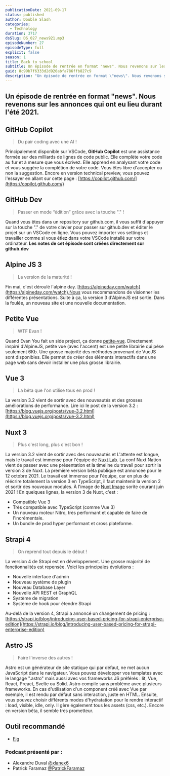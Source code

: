 ```yaml
---
publicationDate: 2021-09-17
status: published
author: Double Slash
categories:
  - Technology
duration: 3717
dsSlug: DS_027_news921.mp3
episodeNumber: 27
episodeType: full
explicit: false
season: 1
title: Back to school
subtitle: Un épisode de rentrée en format "news". Nous revenons sur les annonces qui ont eu lieu durant l'été 2021.
guid: 8c99b7f6333d2d920abfa786ffb827c9
description: "Un épisode de rentrée en format \"news\". Nous revenons sur les annonces qui ont eu lieu durant l'été 2021. GitHub Copilot Du pair coding avec une AI ! Principalement disponible sur VSCode, GitHub Copilot est une assistance formée sur des milliards de lignes de code public. Elle complète votre code au fur et à mesure que vous écrivez. Elle apprend en analysant votre code et vous suggère la complétion de votre code. Vous êtes libre d'accepter ou non la suggestion. Encore en version technical preview, vous pouvez l'essayer en allant sur cette page : https://copilot.github.com/ GitHub Dev Passer en mode “édition” grâce avec la touche \".\" ! Quand vous êtes dans un repository sur github.com, il vous suffit d'appuyer sur la touche \".\" de votre clavier pour passer sur github.dev et éditer le projet sur un VSCode en ligne. Vous pouvez importer vos settings et travailler comme si vous étiez dans votre VSCode installé sur votre ordinateur. Les notes de cet épisode sont créées directement sur github.dev Alpine JS 3 La version de la maturité ! Fin mai, c'est déroulé l'alpine day. https://alpineday.com/watch.Nous vous recommandons de visionner les différentes présentations. Suite à ça, la version 3 d'AlpineJS est sortie. Dans la foulée, un nouveau site et une nouvelle documentation. Petite Vue WTF Evan ! Quand Evan You fait un side project, ça donne petite-vue. Directement inspiré d'AlpineJS, petite vue (avec l'accent) est une petite librairie qui pèse seulement 6Kb. Une grosse majorité des méthodes provenant de VueJS sont disponibles. Elle permet de créer des éléments interactifs dans une page web sans devoir installer une plus grosse librairie. Vue 3 La bêta que l'on utilise tous en prod ! La version 3.2 vient de sortir avec des nouveautés et des grosses améliorations de performance. Lire ici le post de la version 3.2 : https://blog.vuejs.org/posts/vue-3.2.html Nuxt 3 Plus c'est long, plus c'est bon ! La version 3.2 vient de sortir avec des nouveautés et L'attente est longue, mais le travail est immense pour l'équipe de Nuxt Lab. La conf Nuxt Nation vient de passer avec une présentation et la timeline du travail pour sortir la version 3 de Nuxt. La première version bêta publique est annoncée pour le 12 octobre 2021. Le travail est immense pour l'équipe, car en plus de réécrire totalement la version 3 en TypeScript, il faut maintenir la version 2 et sortir des nouveaux modules. À l'image de Nuxt Image sorite courant juin 2021 ! En quelques lignes, la version 3 de Nuxt, c'est : Compatible Vue 3 Très compatible avec TypeScript (comme Vue 3) Un nouveau moteur Nitro, très performant et capable de faire de l'incrémentale. Un bundle de prod hyper performant et cross plateforme. Strapi 4 On reprend tout depuis le début ! La version 4 de Strapi est en développement. Une grosse majorité de fonctionnalités est repensée. Voici les principales évolutions : Nouvelle interface d'admin Nouveau système de plugin Nouveau Database Layer Nouvelle API REST et GraphQL Système de migration Système de hook pour étendre Strapi Au-delà de la version 4, Strapi a annoncé un changement de pricing : https://strapi.io/blog/introducing-user-based-pricing-for-strapi-enterprise-edition Astro JS Faire l'inverse des autres ! Astro est un générateur de site statique qui par défaut, ne met aucun JavaScript dans le navigateur. Vous pouvez développer vos templates avec le langage \".astro\" mais aussi avec vos frameworks JS préférés : lit, Vue, React, Preact, Svelte ou Solid. Astro compile sans problème avec plusieurs frameworks. En cas d'utilisation d'un component créé avec Vue par exemple, il est rendu par défaut sans interaction, juste en HTML. Ensuite, vous pouvez choisir différents modes d'hydratation pour le rendre interactif : load, visible, idle, only. Il gère également tous les assets (css, etc.). Encore en version bêta, il semble très prometteur. Outil recommandé Fig Podcast présenté par : Alexandre Duval @xlanex6 Patrick Faramaz @PatrickFaramaz"
---
```


## Un épisode de rentrée en format "news". Nous revenons sur les annonces qui ont eu lieu durant l'été 2021.

## GitHub Copilot

> Du pair coding avec une AI !

Principalement disponible sur VSCode, **GitHub Copilot** est une assistance formée sur des milliards de lignes de code public. Elle complète votre code au fur et à mesure que vous écrivez.
Elle apprend en analysant votre code et vous suggère la complétion de votre code. Vous êtes libre d'accepter ou non la suggestion.
Encore en version technical preview, vous pouvez l'essayer en allant sur cette page : [https://copilot.github.com/](https://copilot.github.com/)

## GitHub Dev

> Passer en mode “édition” grâce avec la touche "." !

Quand vous êtes dans un repository sur github.com, il vous suffit d'appuyer sur la touche "." de votre clavier pour passer sur github.dev et éditer le projet sur un VSCode en ligne.
Vous pouvez importer vos settings et travailler comme si vous étiez dans votre VSCode installé sur votre ordinateur.
**Les notes de cet épisode sont créées directement sur github.dev**

## Alpine JS 3

> La version de la maturité !

Fin mai, c'est déroulé l'alpine day. [https://alpineday.com/watch](https://alpineday.com/watch).Nous vous recommandons de visionner les différentes présentations.
Suite à ça, la version 3 d'AlpineJS est sortie. Dans la foulée, un nouveau site et une nouvelle documentation.

## Petite Vue

> WTF Evan !

Quand Evan You fait un side project, ça donne [petite-vue](https://github.com/vuejs/petite-vue).
Directement inspiré d'AlpineJS, petite vue (avec l'accent) est une petite librairie qui pèse seulement 6Kb.
Une grosse majorité des méthodes provenant de VueJS sont disponibles. Elle permet de créer des éléments interactifs dans une page web sans devoir installer une plus grosse librairie.

## Vue 3

> La bêta que l'on utilise tous en prod !

La version 3.2 vient de sortir avec des nouveautés et des grosses améliorations de performance.
Lire ici le post de la version 3.2 : [https://blog.vuejs.org/posts/vue-3.2.html](https://blog.vuejs.org/posts/vue-3.2.html)

## Nuxt 3

> Plus c'est long, plus c'est bon !

La version 3.2 vient de sortir avec des nouveautés et L'attente est longue, mais le travail est immense pour l'équipe de [Nuxt Lab](https://github.com/nuxtlabs).
La conf Nuxt Nation vient de passer avec une présentation et la timeline du travail pour sortir la version 3 de Nuxt.
La première version bêta publique est annoncée pour le 12 octobre 2021.
Le travail est immense pour l'équipe, car en plus de réécrire totalement la version 3 en TypeScript, il faut maintenir la version 2 et sortir des nouveaux modules. À l'image de [Nuxt Image](https://image.nuxtjs.org/) sorite courant juin 2021 !
En quelques lignes, la version 3 de Nuxt, c'est :

- Compatible Vue 3
- Très compatible avec TypeScript (comme Vue 3)
- Un nouveau moteur Nitro, très performant et capable de faire de l'incrémentale.
- Un bundle de prod hyper performant et cross plateforme.

## Strapi 4

> On reprend tout depuis le début !

La version 4 de Strapi est en développement. Une grosse majorité de fonctionnalités est repensée.
Voici les principales évolutions :

- Nouvelle interface d'admin
- Nouveau système de plugin
- Nouveau Database Layer
- Nouvelle API REST et GraphQL
- Système de migration
- Système de hook pour étendre Strapi

Au-delà de la version 4, Strapi a annoncé un changement de pricing :
[https://strapi.io/blog/introducing-user-based-pricing-for-strapi-enterprise-edition](https://strapi.io/blog/introducing-user-based-pricing-for-strapi-enterprise-edition)

## Astro JS

> Faire l'inverse des autres !

Astro est un générateur de site statique qui par défaut, ne met aucun JavaScript dans le navigateur.
Vous pouvez développer vos templates avec le langage ".astro" mais aussi avec vos frameworks JS préférés : lit, Vue, React, Preact, Svelte ou Solid. Astro compile sans problème avec plusieurs frameworks.
En cas d'utilisation d'un component créé avec Vue par exemple, il est rendu par défaut sans interaction, juste en HTML. Ensuite, vous pouvez choisir différents modes d'hydratation pour le rendre interactif : load, visible, idle, only.
Il gère également tous les assets (css, etc.).
Encore en version bêta, il semble très prometteur.

## Outil recommandé

- [Fig](https://fig.io/)

### Podcast présenté par :

- Alexandre Duval [@xlanex6](https://twitter.com/xlanex6)
- Patrick Faramaz [@PatrickFaramaz](https://twitter.com/PatrickFaramaz)
